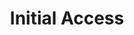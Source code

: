 ---
title: Initial Access
layout: tag
author_profile: false
taxonomy: Initial Access
permalink: /detections/initial_access
sidebar:
  nav: "detections"
---